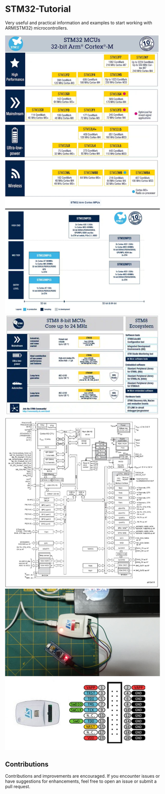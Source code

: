 # STM32-Tutorial
 Very useful and practical information and examples to start working with ARM(STM32) microcontrollers.
 <p align="center">
  <img src="https://github.com/mostafapiran/STM32-Tutorial/blob/main/Doc/stm32_M.jpg">
  <img src="https://github.com/mostafapiran/STM32-Tutorial/blob/main/Doc/stm32_A.png">
  <img src="https://github.com/mostafapiran/STM32-Tutorial/blob/main/Doc/stm8.jpg">
 <img src="https://github.com/mostafapiran/STM32-Tutorial/blob/main/2.jpg">
 <img src="https://github.com/mostafapiran/STM32-Tutorial/blob/main/1.jpg">
 <img src="https://github.com/mostafapiran/STM32-Tutorial/blob/main/3.png">
</p>



## Contributions

Contributions and improvements are encouraged. If you encounter issues or have suggestions for enhancements, feel free to open an issue or submit a pull request.
